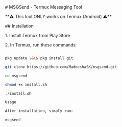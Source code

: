 \# MSGSend - Termux Messaging Tool



\*\*⚠️ This tool ONLY works on Termux (Android) ⚠️\*\*



\## Installation



1\. Install Termux from Play Store

2\. In Termux, run these commands:



```bash

pkg update \&\& pkg install git

git clone https://github.com/MadeeshaSK/msgsend.git

cd msgsend

chmod +x install.sh

./install.sh

Usage

After installation, simply run:

msgsend